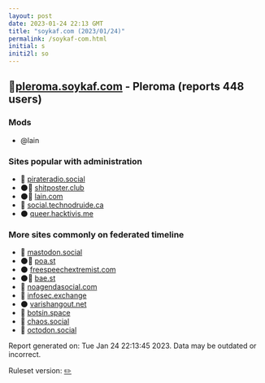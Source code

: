 ```yaml
---
layout: post
date: 2023-01-24 22:13 GMT
title: "soykaf.com (2023/01/24)"
permalink: /soykaf-com.html
initial: s
initi2l: so
---
```


## 🐘[pleroma.soykaf.com](https://pleroma.soykaf.com) - Pleroma (reports 448 users)

### Mods
 * @lain

### Sites popular with administration

* 🐘 [pirateradio.social](/pirateradio-social.html)
* 🌑🧸 [shitposter.club](/shitposter-club.html)
* 🌑🧸 [lain.com](/lain-com.html)
* 🐘 [social.technodruide.ca](/social-technodruide-ca.html)
* 🌑 [queer.hacktivis.me](/queer-hacktivis-me.html)

### More sites commonly on federated timeline

* 🐘 [mastodon.social](/mastodon-social.html)
* 🌑🧸 [poa.st](/poa-st.html)
* 🌑 [freespeechextremist.com](/freespeechextremist-com.html)
* 🌑🧸 [bae.st](/bae-st.html)
* 🐘 [noagendasocial.com](/noagendasocial-com.html)
* 🐘 [infosec.exchange](/infosec-exchange.html)
* 🌑 [varishangout.net](/varishangout-net.html)
* 🐘 [botsin.space](/botsin-space.html)
* 🐘 [chaos.social](/chaos-social.html)
* 🐘 [octodon.social](/octodon-social.html)

Report generated on: Tue Jan 24 22:13:45 2023. Data may be outdated or incorrect.

Ruleset version: [✏️](/version-pencil)
